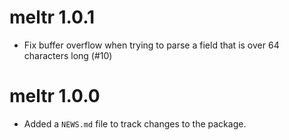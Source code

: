 # meltr 1.0.1

* Fix buffer overflow when trying to parse a field that is over 64 characters long (#10)

# meltr 1.0.0

* Added a `NEWS.md` file to track changes to the package.
